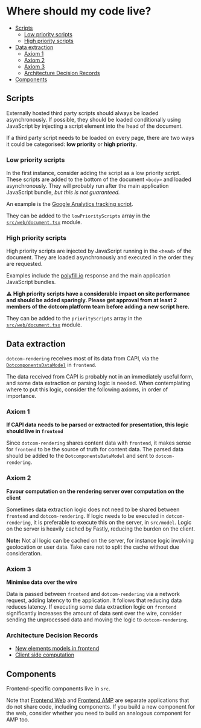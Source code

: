 # Where should my code live?

<!-- START doctoc generated TOC please keep comment here to allow auto update -->
<!-- DON'T EDIT THIS SECTION, INSTEAD RE-RUN doctoc TO UPDATE -->
<!-- Automatically created with yarn run createtoc and on push hook -->

- [Scripts](#scripts)
  - [Low priority scripts](#low-priority-scripts)
  - [High priority scripts](#high-priority-scripts)
- [Data extraction](#data-extraction)
  - [Axiom 1](#axiom-1)
  - [Axiom 2](#axiom-2)
  - [Axiom 3](#axiom-3)
  - [Architecture Decision Records](#architecture-decision-records)
- [Components](#components)

<!-- END doctoc generated TOC please keep comment here to allow auto update -->

## Scripts

Externally hosted third party scripts should always be loaded asynchronously. If possible, they should be loaded conditionally using JavaScript by injecting a script element into the head of the document.

If a third party script needs to be loaded on every page, there are two ways it could be categorised: **low priority** or **high priority**.

### Low priority scripts

In the first instance, consider adding the script as a low priority script. These scripts are added to the bottom of the document `<body>` and loaded asynchronously. They will probably run after the main application JavaScript bundle, _but this is not guaranteed._

An example is the [Google Analytics tracking script](https://developers.google.com/analytics/devguides/collection/analyticsjs/).

They can be added to the `lowPriorityScripts` array in the [`src/web/document.tsx`](https://github.com/guardian/dotcom-rendering/blob/master/src/web/document.tsx) module.

### High priority scripts

High priority scripts are injected by JavaScript running in the `<head>` of the document. They are loaded asynchronously and executed in the order they are requested.

Examples include the [polyfill.io](https://polyfill.io) response and the main application JavaScript bundles.

⚠️ **High priority scripts have a considerable impact on site performance and should be added sparingly. Please get approval from at least 2 members of the dotcom platform team before adding a new script here.**

They can be added to the `priorityScripts` array in the [`src/web/document.tsx`](https://github.com/guardian/dotcom-rendering/blob/master/src/web/document.tsx) module.

## Data extraction

`dotcom-rendering` receives most of its data from CAPI, via the [`DotcomponentsDataModel`](https://github.com/guardian/frontend/blob/master/article/app/model/dotcomponents/DotcomponentsDataModel.scala) in `frontend`.

The data received from CAPI is probably not in an immediately useful form, and some data extraction or parsing logic is needed. When contemplating where to put this logic, consider the following axioms, in order of importance.

### Axiom 1

**If CAPI data needs to be parsed or extracted for presentation, this logic should live in `frontend`**

Since `dotcom-rendering` shares content data with `frontend`, it makes sense for `frontend` to be the source of truth for content data. The parsed data should be added to the `DotcomponentsDataModel` and sent to `dotcom-rendering`.

### Axiom 2

**Favour computation on the rendering server over computation on the client**

Sometimes data extraction logic does not need to be shared between `frontend` and `dotcom-rendering`. If logic needs to be executed in `dotcom-rendering`, it is preferable to execute this on the server, in `src/model`. Logic on the server is heavily cached by Fastly, reducing the burden on the client.

**Note:** Not all logic can be cached on the server, for instance logic involving geolocation or user data. Take care not to split the cache without due consideration.

### Axiom 3

**Minimise data over the wire**

Data is passed between `frontend` and `dotcom-rendering` via a network request, adding latency to the application. It follows that reducing data reduces latency. If executing some data extraction logic on `frontend` significantly increases the amount of data sent over the wire, consider sending the unprocessed data and moving the logic to `dotcom-rendering`.

### Architecture Decision Records

-   [New elements models in frontend](../architecture/013-new-elements-models-in-frontend.md)
-   [Client side computation](../architecture/016-client-side-computation.md)

## Components

Frontend-specific components live in `src`.

Note that [Frontend Web](../../src/web) and [Frontend AMP](../../src/amp) are separate applications that do not share code, including components. If you build a new component for the web, consider whether you need to build an analogous component for AMP too.
